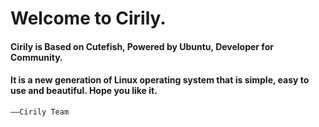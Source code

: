 # Welcome to Cirily.
#### Cirily is Based on Cutefish, Powered by Ubuntu, Developer for Community.
#### It is a new generation of Linux operating system that is simple, easy to use and beautiful. Hope you like it.  
`——Cirily Team`
